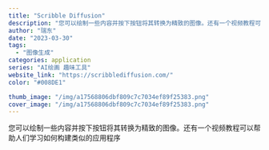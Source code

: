 ```yaml
---
title: "Scribble Diffusion"
description: "您可以绘制一些内容并按下按钮将其转换为精致的图像。还有一个视频教程可以帮助人们学习如何构建类似的应用程序"
author: "瑞东"
date: "2023-03-30"
tags:
  - "图像生成"
categories: application
series: "AI绘画 趣味工具"
website_link: "https://scribblediffusion.com/"
color: "#008DE1"

thumb_image: "/img/a17568806dbf809c7c7034ef89f25383.png"
cover_image: "/img/a17568806dbf809c7c7034ef89f25383.png"
---
```


您可以绘制一些内容并按下按钮将其转换为精致的图像。还有一个视频教程可以帮助人们学习如何构建类似的应用程序